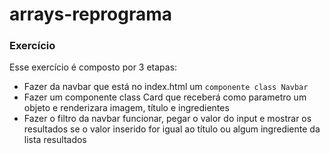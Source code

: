 # arrays-reprograma

### Exercício

Esse exercício é composto por 3 etapas:
- Fazer da navbar que está no index.html um `componente class Navbar`
- Fazer um componente class Card que receberá como parametro um objeto e renderizara imagem, título e ingredientes
- Fazer o filtro da navbar funcionar, pegar o valor do input e mostrar os resultados se o valor inserido for igual ao título ou algum ingrediente da lista resultados